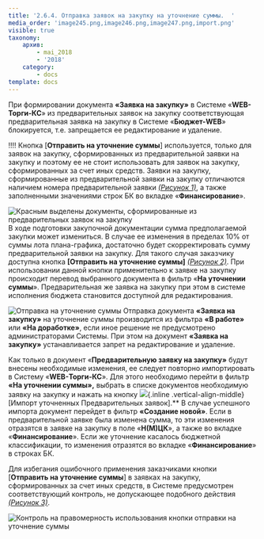 ```yaml
---
title: '2.6.4. Отправка заявок на закупку на уточнение суммы.  '
media_order: 'image245.png,image246.png,image247.png,import.png'
visible: true
taxonomy:
    архив:
        - mai_2018
        - '2018'
    category:
        - docs
template: docs
---
```


При формировании документа **«Заявка на закупку»** в Системе «**WEB-Торги-КС**» из предварительных заявок на закупку соответствующая предварительная заявка на закупку в Системе «**Бюджет-WEB**» блокируется, т.е. запрещается ее редактирование и удаление.

!!!! Кнопка [**Отправить на уточнение суммы**] используется, только для заявок на закупку, сформированных из предварительной заявки на закупку и поэтому ее не стоит использовать для заявок на закупку, сформированных за счет иных средств. Заявки на закупку, сформированные из предварительной заявки на закупку отличаются наличием номера предварительной заявки *[(Рисунок 1)](#ris-01)*, а также заполненными значениями строк БК во вкладке «**Финансирование**». 

![Красным выделены документы, сформированные из предварительных заявок на закупку](image245.png?id=ris-01)
В ходе подготовки закупочной документации сумма предполагаемой закупки может измениться. В случае ее изменения в пределах 10% от суммы лота плана-графика, достаточно будет скорректировать сумму предварительной заявки на закупку. Для такого случая заказчику доступна кнопка **[Отправить на уточнение суммы]** *[(Рисунок 2)](#ris-02)*. При использовании данной кнопки применительно к заявке на закупку происходит перевод выбранного документа в фильтр «**На уточнении суммы**». Предварительная же заявка на закупку при этом в системе исполнения бюджета становится доступной для редактирования.

![Отправка на уточнение суммы](image246.png?id=ris-02)
Отправка документа **«Заявка на закупку»** на уточнение суммы производится из фильтра **«В работе»** или **«На доработке»**, если иное решение не предусмотрено администраторами Системы. При этом на документ **«Заявка на закупку»** устанавливается запрет на редактирование и удаление.

Как только в документ «**Предварительную заявку на закупку»** будут внесены необходимые изменения, ее следует повторно импортировать в Систему «**WEB-Торги-КС**». Для этого необходимо перейти в фильтр **«На уточнении суммы»,** выбрать в списке документов необходимую заявку на закупку и нажать на кнопку ![](import.png){.inline .vertical-align-middle} [Импорт уточненных Предварительных заявок].** В случае успешного импорта документ перейдет в фильтр **«Создание новой»**. Если в предварительной заявке была изменена сумма, то эти изменения отразятся в заявке на закупку в поле «**Н(М)ЦК**», а также во вкладке «**Финансирование**». Если же уточнение касалось бюджетной классификации, то изменения отразятся во вкладке «**Финансирование**» в строках БК.

Для избегания ошибочного применения заказчиками кнопки [**Отправить на уточнение суммы**] в заявках на закупку, сформированных за счет иных средств, в Системе предусмотрен соответствующий контроль, не допускающее подобного действия *[(Рисунок 3)](#ris-03)*.

![Контроль на правомерность использования кнопки отправки на уточнение суммы](image247.png?id=ris-03)
